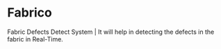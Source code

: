 # Fabrico
Fabric Defects Detect System | It will help in detecting the defects in the fabric in Real-Time.
